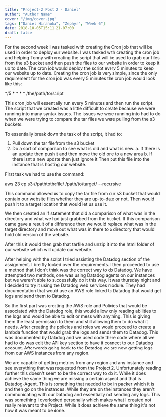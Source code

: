 ```yaml
---
title: "Project-2 Post 2 - Daniel"
author: "Author Name"
cover: "/img/cover.jpg"
tags: ["Daniel Hirahoka", "Zephyr", "Week 6"]
date: 2018-10-05T15:11:21-07:00
draft: false
---
```


For the second week I was tasked with creating the Cron job that will be used in order to deploy our website. I was tasked with creating the cron job and helping Tonny with creating the script that will be used to grab our files from the s3 bucket and then push the files to our website in order to keep it up to date. The cron job would deploy the script every 5 minutes to keep our website up to date. Creating the cron job is very simple, since the only requirement for the cron job was every 5 minutes the cron job would look like this:

*/5 * * * * /the/path/to/script

This cron job will essentially run every 5 minutes and then run the script. The script that we created was a little difficult to create because we were running into many syntax issues. The issues we were running into had to do when we were trying to compare the tar files we were pulling from the s3 buckets. 

To essentially break down the task of the script, it had to:

1. Pull down the tar file from the s3 bucket
2. Do a sort of comparison to see what is old and what is new.
	a. If there is an update then push it and then move the old one to a new area
	b. If there isnt a new update then just ignore it
Then put this file into the instance that is hosting our website.

First task we had to use the command:

aws 23 cp s3://pathtothefile/ /path/to/target/ --recursive

This command allowed us to copy the tar file from our s3 bucket that would contain our website files whether they are up-to-date or not. Then would push it to a target location that would let us use it.

We then created an if statement that did a comparison of what was in the directory and what we had just grabbed from the bucket. If this comparison came gave a result of a difference then we would replace what was in the target directory and move out what was in there to a directory that would hold old version of the website.

After this it would then grab that tarfile and unzip it into the html folder of our website which will update our website.

After helping with the script I tried assisting the Datadog section of the assignment. I breifly looked over the requirements. I then proceeded to use a method that I don't think was the correct way to do Datadog. We have attempted two methods, one was using Datadog agents on our instances but we weren't able to successfully do it this way. It was thursday night and I decided to try it using the Datadog web services module. They had documentation that would use an AWS role linked to Datadog that would get logs and send them to Datadog.

So the first part was creating the AWS role and Policies that would be associated with the Datadog role, this would allow only reading abilities to the logs and would be able to edit or mess with anything. This is giving them the least permission to them and still allowing them to do what it needs. After creating the policies and roles we would proceed to create a lambda function that would grab the logs and sends them to Datadog. This was documented by Datadog and we used code there code where all we had to do was edit the API key section to have it connect to our Datadog account. Afterwords going back to the Datadog we are now getting logs from our AWS instances from any region.

We are capable of getting metrics from any region and any instance and see everything that was requested from the Project 2. Unfortunately reading further this doesn't seem to be the correct way to do it. While it does achieve the same thing we are missing a certain aspect and that is Datadog-Agent. This is something that needed to be in packer which it is and then go on the instances. While they are on the instances they aren't communicating with our Datadog and essentially not sending any logs. This was something I overlooked personally which makes what I created not really relevant to the Project. While it does achieve the same thing it's not how it was meant to be done.
